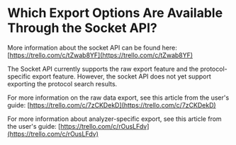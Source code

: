 # Which Export Options Are Available Through the Socket API?

More information about the socket API can be found here: [https://trello.com/c/tZwab8YF](https://trello.com/c/tZwab8YF)

The Socket API currently supports the raw export feature and the protocol-specific export feature. However, the socket API does not yet support exporting the protocol search results.

For more information on the raw data export, see this article from the user's guide: [https://trello.com/c/7zCKDekD](https://trello.com/c/7zCKDekD)

For more information about analyzer-specific export, see this article from the user's guide: [https://trello.com/c/rOusLFdv](https://trello.com/c/rOusLFdv)

